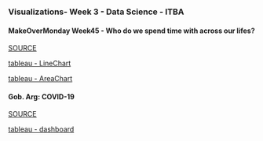 <h3> Visualizations- Week 3 - Data Science - ITBA </h3>

<h4> MakeOverMonday Week45 - Who do we spend time with across our lifes? </h4>

[SOURCE](https://ourworldindata.org/time-use#who-do-we-spend-time-with-across-our-lifetime)

[tableau - LineChart](https://mdanielaraffom.github.io/infovis/s3/week45Makeovermonday.html)

[tableau - AreaChart](https://mdanielaraffom.github.io/infovis/s3/week45MakeovermondayVS.html)

<h4> Gob. Arg: COVID-19 </h4>

[SOURCE](http://datos.salud.gob.ar/dataset/covid-19-casos-registrados-en-la-republica-argentina)

[tableau - dashboard](https://mdanielaraffom.github.io/infovis/s3/covid19Arg.html)
